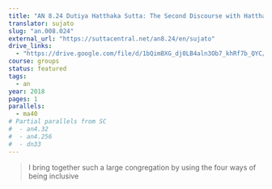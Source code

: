 ```yaml
---
title: "AN 8.24 Dutiya Hatthaka Sutta: The Second Discourse with Hatthaka"
translator: sujato
slug: "an.008.024"
external_url: "https://suttacentral.net/an8.24/en/sujato"
drive_links:
  - "https://drive.google.com/file/d/1bQimBXG_dj0LB4aln3Ob7_khRf7b_QYC/view?usp=drivesdk"
course: groups
status: featured
tags:
  - an
year: 2018
pages: 1
parallels:
  - ma40
# Partial parallels from SC
#  - an4.32
#  - an4.256
#  - dn33
---
```


> I bring together such a large congregation by using the four ways of being inclusive
